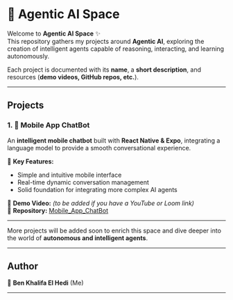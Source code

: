 # 🤖 Agentic AI Space  

Welcome to **Agentic AI Space** ✨  
This repository gathers my projects around **Agentic AI**, exploring the creation of intelligent agents capable of reasoning, interacting, and learning autonomously.  

Each project is documented with its **name**, a **short description**, and resources (**demo videos, GitHub repos, etc.**).  

---

## Projects

### 1. 💬 Mobile App ChatBot
An **intelligent mobile chatbot** built with **React Native & Expo**, integrating a language model to provide a smooth conversational experience.  

🔹 **Key Features:**  
- Simple and intuitive mobile interface   
- Real-time dynamic conversation management   
- Solid foundation for integrating more complex AI agents   

🎥 **Demo Video:** *(to be added if you have a YouTube or Loom link)*  
📂 **Repository:** [Mobile_App_ChatBot](https://github.com/Hedi-Bk/Mobile_App_ChatBot)  

---

 More projects will be added soon to enrich this space and dive deeper into the world of **autonomous and intelligent agents**.  

---

## Author  
👋 **Ben Khalifa El Hedi** (Me)

---
